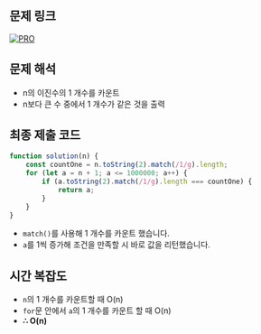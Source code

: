 ## 문제 링크

[![PRO]][Link]

## 문제 해석

-   n의 이진수의 1 개수를 카운트
-   n보다 큰 수 중에서 1 개수가 같은 것을 출력

## 최종 제출 코드

```js
function solution(n) {
    const countOne = n.toString(2).match(/1/g).length;
    for (let a = n + 1; a <= 1000000; a++) {
        if (a.toString(2).match(/1/g).length === countOne) {
            return a;
        }
    }
}
```

-   `match()`를 사용해 1 개수를 카운트 했습니다.
-   `a`를 1씩 증가해 조건을 만족할 시 바로 값을 리턴했습니다.

## 시간 복잡도

-   `n`의 1 개수를 카운트할 때 O(n)
-   `for`문 안에서 `a`의 1 개수를 카운트 할 때 O(n)
-   **∴ O(n)**

<!---------------------------------------------------------------------------->

[PRO]: https://github.com/chopinoff/js-algorithm/assets/107768516/6bb592e8-21d7-4244-91bb-8708f1f8ebb0
[BOJ]: https://github.com/chopinoff/js-algorithm/assets/107768516/ab4a009d-7575-4362-8a74-ebd2476570e4
[Link]: https://school.programmers.co.kr/learn/courses/30/lessons/12911

